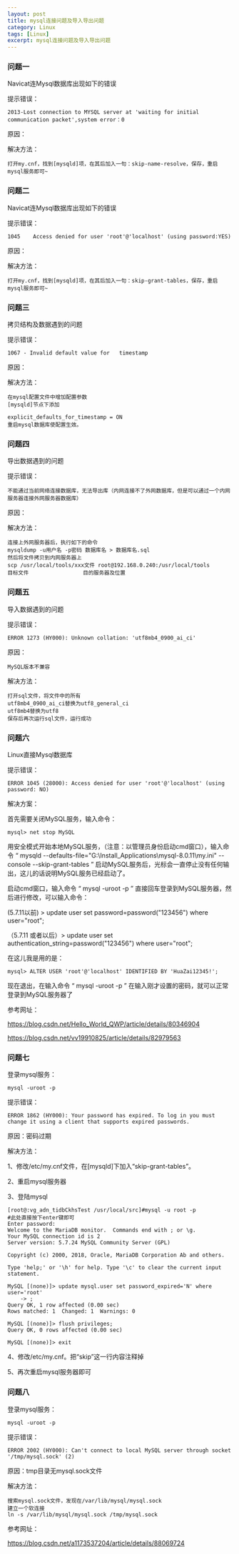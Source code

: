 ```yaml
---
layout: post
title: mysql连接问题及导入导出问题
category: Linux
tags: [Linux]
excerpt: mysql连接问题及导入导出问题
---
```

### 问题一 ###

Navicat连Mysql数据库出现如下的错误

提示错误： 

    2013-Lost connection to MYSQL server at 'waiting for initial communication packet',system error：0


原因：

解决方法：

    打开my.cnf，找到[mysqld]项，在其后加入一句：skip-name-resolve，保存，重启mysql服务即可~


### 问题二 ###

Navicat连Mysql数据库出现如下的错误

提示错误： 

    1045    Access denied for user 'root'@'localhost' (using password:YES)


原因：

解决方法：

    打开my.cnf，找到[mysqld]项，在其后加入一句：skip-grant-tables，保存，重启mysql服务即可~


### 问题三 ###

拷贝结构及数据遇到的问题

提示错误： 

    1067 - Invalid default value for   timestamp


原因：

解决方法：

    在mysql配置文件中增加配置参数
	[mysqld]节点下添加
	
	explicit_defaults_for_timestamp = ON
	重启mysql数据库使配置生效。

### 问题四 ###

导出数据遇到的问题

提示错误： 

    不能通过当前网络连接数据库，无法导出库（内网连接不了外网数据库，但是可以通过一个内网服务器连接外网服务器数据库）


原因：

解决方法：

    连接上外网服务器后，执行如下的命令
	mysqldump -u用户名 -p密码 数据库名 > 数据库名.sql
	然后将文件拷贝到内网服务器上
	scp /usr/local/tools/xxx文件 root@192.168.0.240:/usr/local/tools
	目标文件                 目的服务器及位置

### 问题五 ###

导入数据遇到的问题

提示错误： 

    ERROR 1273 (HY000): Unknown collation: 'utf8mb4_0900_ai_ci'


原因：
	
	MySQL版本不兼容

解决方法：

    打开sql文件，将文件中的所有
	utf8mb4_0900_ai_ci替换为utf8_general_ci
	utf8mb4替换为utf8
	保存后再次运行sql文件，运行成功


### 问题六 ###

Linux直接Mysql数据库

提示错误：

	ERROR 1045 (28000): Access denied for user 'root'@'localhost' (using password: NO)

解决方案：

首先需要关闭MySQL服务，输入命令：

	mysql> net stop MySQL

用安全模式开始本地MySQL服务，（注意：以管理员身份启动cmd窗口），输入命令 “ mysqld --defaults-file="G:\Install_Applications\mysql-8.0.11\my.ini" --console --skip-grant-tables ” 启动MySQL服务后，光标会一直停止没有任何输出，这儿的话说明MySQL服务已经启动了。



启动cmd窗口，输入命令 “ mysql -uroot -p ” 直接回车登录到MySQL服务器，然后进行修改，可以输入命令：

(5.7.11以前) > update user set password=password("123456") where user="root";



（5.7.11 或者以后）> update user set authentication_string=password("123456") where user="root";

在这儿我是用的是：

	mysql> ALTER USER 'root'@'localhost' IDENTIFIED BY 'HuaZai12345!';


现在退出，在输入命令 “ mysql -uroot -p ” 在输入刚才设置的密码，就可以正常登录到MySQL服务器了

参考网址：

<https://blog.csdn.net/Hello_World_QWP/article/details/80346904>

<https://blog.csdn.net/vv19910825/article/details/82979563>


### 问题七 ###


登录mysql服务：

    mysql -uroot -p

提示错误：

    ERROR 1862 (HY000): Your password has expired. To log in you must change it using a client that supports expired passwords.

原因：密码过期

解决方法：

1、修改/etc/my.cnf文件，在[mysqld]下加入“skip-grant-tables”。

2、重启mysql服务器

3、登陆mysql

    [root@:vg_adn_tidbCkhsTest /usr/local/src]#mysql -u root -p                   #此处直接按下enter键即可
	Enter password: 
	Welcome to the MariaDB monitor.  Commands end with ; or \g.
	Your MySQL connection id is 2
	Server version: 5.7.24 MySQL Community Server (GPL)
	
	Copyright (c) 2000, 2018, Oracle, MariaDB Corporation Ab and others.
	
	Type 'help;' or '\h' for help. Type '\c' to clear the current input statement.
	
	MySQL [(none)]> update mysql.user set password_expired='N' where user='root'
	    -> ;
	Query OK, 1 row affected (0.00 sec)
	Rows matched: 1  Changed: 1  Warnings: 0
	
	MySQL [(none)]> flush privileges;
	Query OK, 0 rows affected (0.00 sec)
	
	MySQL [(none)]> exit

4、修改/etc/my.cnf。把“skip”这一行内容注释掉

5、再次重启mysql服务器即可


### 问题八 ###


登录mysql服务：

    mysql -uroot -p

提示错误：

    ERROR 2002 (HY000): Can't connect to local MySQL server through socket '/tmp/mysql.sock' (2)

原因：tmp目录无mysql.sock文件

解决方法：

	搜索mysql.sock文件，发现在/var/lib/mysql/mysql.sock
	建立一个软连接	
	ln -s /var/lib/mysql/mysql.sock /tmp/mysql.sock

参考网址：

<https://blog.csdn.net/a1173537204/article/details/88069724>